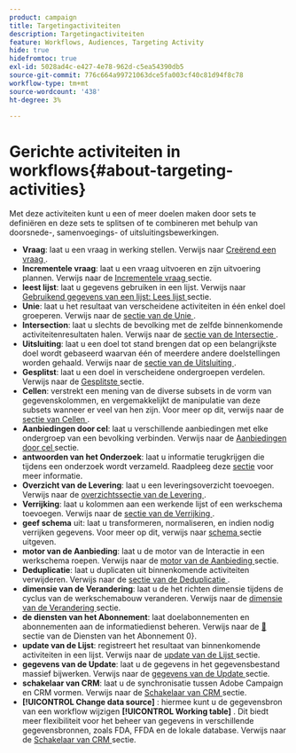 ```yaml
---
product: campaign
title: Targetingactiviteiten
description: Targetingactiviteiten
feature: Workflows, Audiences, Targeting Activity
hide: true
hidefromtoc: true
exl-id: 5028ad4c-e427-4e78-962d-c5ea54390db5
source-git-commit: 776c664a99721063dce5fa003cf40c81d94f8c78
workflow-type: tm+mt
source-wordcount: '438'
ht-degree: 3%

---
```


# Gerichte activiteiten in workflows{#about-targeting-activities}



Met deze activiteiten kunt u een of meer doelen maken door sets te definiëren en deze sets te splitsen of te combineren met behulp van doorsnede-, samenvoegings- of uitsluitingsbewerkingen.

* **Vraag**: laat u een vraag in werking stellen. Verwijs naar [ Creërend een vraag ](query.md#creating-a-query).
* **Incrementele vraag**: laat u een vraag uitvoeren en zijn uitvoering plannen. Verwijs naar de [ Incrementele vraag ](incremental-query.md) sectie.
* **leest lijst**: laat u gegevens gebruiken in een lijst. Verwijs naar [ Gebruikend gegevens van een lijst: Lees lijst ](../../platform/using/import-export-workflows.md#using-data-from-a-list--read-list) sectie.
* **Unie**: laat u het resultaat van verscheidene activiteiten in één enkel doel groeperen. Verwijs naar de [ sectie van de Unie ](union.md).
* **Intersection**: laat u slechts de bevolking met de zelfde binnenkomende activiteitenresultaten halen. Verwijs naar de [ sectie van de Intersectie ](intersection.md).
* **Uitsluiting**: laat u een doel tot stand brengen dat op een belangrijkste doel wordt gebaseerd waarvan één of meerdere andere doelstellingen worden gehaald. Verwijs naar de [ sectie van de Uitsluiting ](exclusion.md).
* **Gesplitst**: laat u een doel in verscheidene ondergroepen verdelen. Verwijs naar de [ Gesplitste ](split.md) sectie.
* **Cellen**: verstrekt een mening van de diverse subsets in de vorm van gegevenskolommen, en vergemakkelijkt de manipulatie van deze subsets wanneer er veel van hen zijn. Voor meer op dit, verwijs naar de [ sectie van Cellen ](cells.md).
* **Aanbiedingen door cel**: laat u verschillende aanbiedingen met elke ondergroep van een bevolking verbinden. Verwijs naar de [ Aanbiedingen door cel ](offers-by-cell.md) sectie.
* **antwoorden van het Onderzoek**: laat u informatie terugkrijgen die tijdens een onderzoek wordt verzameld. Raadpleeg deze [sectie](../../surveys/using/getting-started-with-surveys.md) voor meer informatie.
* **Overzicht van de Levering**: laat u een leveringsoverzicht toevoegen. Verwijs naar de [ overzichtssectie van de Levering ](../../workflow/using/delivery-outline.md).
* **Verrijking**: laat u kolommen aan een werkende lijst of een werkschema toevoegen. Verwijs naar de [ sectie van de Verrijking ](../../workflow/using/enrichment.md).
* **geef schema** uit: laat u transformeren, normaliseren, en indien nodig verrijken gegevens. Voor meer op dit, verwijs naar [ schema ](../../workflow/using/edit-schema.md) sectie uitgeven.
* **motor van de Aanbieding**: laat u de motor van de Interactie in een werkschema roepen. Verwijs naar de [ motor van de Aanbieding ](../../workflow/using/offer-engine.md) sectie.
* **Deduplicatie**: laat u duplicaten uit binnenkomende activiteiten verwijderen. Verwijs naar de [ sectie van de Deduplicatie ](../../workflow/using/deduplication.md).
* **dimensie van de Verandering**: laat u de het richten dimensie tijdens de cyclus van de werkschemabouw veranderen. Verwijs naar de [ dimensie van de Verandering ](../../workflow/using/change-dimension.md) sectie.
* **de diensten van het Abonnement**: laat doelabonnementen en abonnementen aan de informatiedienst beheren. Verwijs naar de [&#128279;](../../workflow/using/subscription-services.md) sectie van de Diensten van het Abonnement 0&rbrace;.
* **update van de Lijst**: registreert het resultaat van binnenkomende activiteiten in een lijst. Verwijs naar de [ update van de Lijst ](../../workflow/using/list-update.md) sectie.
* **gegevens van de Update**: laat u de gegevens in het gegevensbestand massief bijwerken. Verwijs naar de [ gegevens van de Update ](../../workflow/using/update-data.md) sectie.
* **schakelaar van CRM**: laat u de synchronisatie tussen Adobe Campaign en CRM vormen. Verwijs naar de [ Schakelaar van CRM ](../../workflow/using/crm-connector.md) sectie.
* **[!UICONTROL Change data source]** : hiermee kunt u de gegevensbron van een workflow wijzigen **[!UICONTROL Working table]** . Dit biedt meer flexibiliteit voor het beheer van gegevens in verschillende gegevensbronnen, zoals FDA, FFDA en de lokale database. Verwijs naar de [ Schakelaar van CRM ](../../workflow/using/change-data-source.md) sectie.
